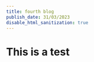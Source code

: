 ```yaml
---
title: fourth blog
publish_date: 31/03/2023
disable_html_sanitization: true
---
```


# This is a test
